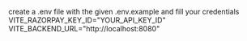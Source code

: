 create a .env file with the given .env.example and fill your credentials
VITE_RAZORPAY_KEY_ID="YOUR_API_KEY_ID"
VITE_BACKEND_URL="http://localhost:8080"
